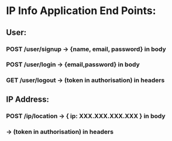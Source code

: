 # IP Info Application End Points:

## User:

### POST /user/signup -> {name, email, password} in body
### POST /user/login -> {email,password} in body
### GET /user/logout -> (token in authorisation) in headers

## IP Address:

### POST /ip/location -> { ip: XXX.XXX.XXX.XXX } in body
###                   -> (token in authorisation) in headers